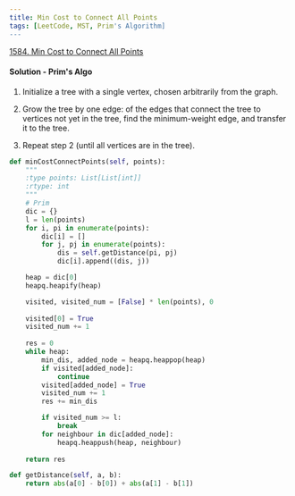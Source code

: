 ```yaml
---
title: Min Cost to Connect All Points
tags: [LeetCode, MST, Prim's Algorithm]
---
```


[1584. Min Cost to Connect All Points](https://leetcode.com/problems/min-cost-to-connect-all-points/)
#### Solution - Prim's Algo
1. Initialize a tree with a single vertex, chosen arbitrarily from the graph.

1. Grow the tree by one edge: of the edges that connect the tree to vertices not yet in the tree, find the minimum-weight edge, and transfer it to the tree.

1. Repeat step 2 (until all vertices are in the tree).

```python
def minCostConnectPoints(self, points):
    """
    :type points: List[List[int]]
    :rtype: int
    """
    # Prim
    dic = {}
    l = len(points)
    for i, pi in enumerate(points):
        dic[i] = []
        for j, pj in enumerate(points):
            dis = self.getDistance(pi, pj)
            dic[i].append((dis, j))

    heap = dic[0]
    heapq.heapify(heap)

    visited, visited_num = [False] * len(points), 0
    
    visited[0] = True
    visited_num += 1
    
    res = 0
    while heap:
        min_dis, added_node = heapq.heappop(heap)
        if visited[added_node]:
            continue
        visited[added_node] = True
        visited_num += 1
        res += min_dis

        if visited_num >= l:
            break
        for neighbour in dic[added_node]:
            heapq.heappush(heap, neighbour)
            
    return res

def getDistance(self, a, b):
    return abs(a[0] - b[0]) + abs(a[1] - b[1])
```